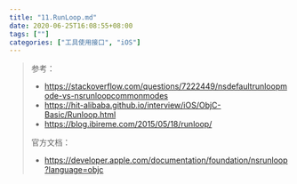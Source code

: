 ```yaml
---
title: "11.RunLoop.md"
date: 2020-06-25T16:08:55+08:00
tags: [""]
categories: ["工具使用接口", "iOS"]
---
```


> 参考：
>
> - https://stackoverflow.com/questions/7222449/nsdefaultrunloopmode-vs-nsrunloopcommonmodes
> - https://hit-alibaba.github.io/interview/iOS/ObjC-Basic/Runloop.html
> - https://blog.ibireme.com/2015/05/18/runloop/
>
> 官方文档：
>
> - https://developer.apple.com/documentation/foundation/nsrunloop?language=objc
